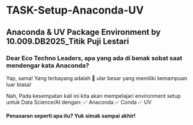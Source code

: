 # TASK-Setup-Anaconda-UV
Anaconda &amp; UV Package Environment by 10.009.DB2025_Titik Puji Lestari
---
### Dear Eco Techno Leaders, apa yang ada di benak sobat saat mendengar kata Anaconda?
Yap, sama! Yang terbayang adalah 🐍 ular besar yang memiliki kemampuan luar biasa!

Nah, Pada kesempatan kali ini kita akan mempelajari environment setup untuk Data Science/AI dengan:
✅ Anaconda
✅ Conda
✅ UV
#### Penasaran seperti apa itu? Yuk simak sampai akhir!
